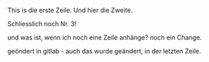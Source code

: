 This is die erste Zeile.
Und hier die Zweite.

Schliesslich noch Nr. 3!

und was ist, wenn ich noch eine Zeile anhänge?
noch ein Change.

geöndert in gitlab - auch das wurde geändert, in der letzten Zeile.
